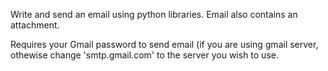 Write and send an email using python libraries. Email also contains an attachment.

Requires your Gmail password to send email (if you are using gmail server, othewise change 'smtp.gmail.com' to the server you wish to use.
